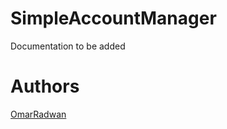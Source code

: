 # SimpleAccountManager
Documentation to be added
# Authors

[OmarRadwan](https://github.com/AbnRadwan)
